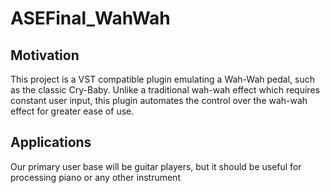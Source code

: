 # ASEFinal_WahWah

## Motivation
This project is a VST compatible plugin emulating a Wah-Wah pedal, such as the classic Cry-Baby.
Unlike a traditional wah-wah effect which requires constant user input, this plugin automates the control over the wah-wah effect for greater ease of use.

## Applications
Our primary user base will be guitar players, but it should be useful for processing piano or any other instrument
